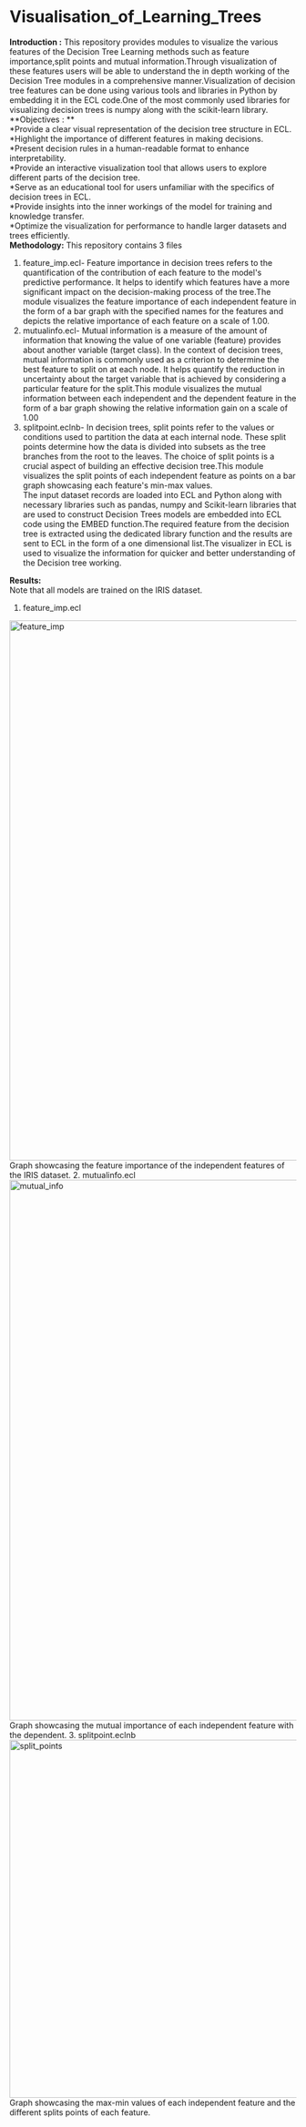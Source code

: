# Visualisation_of_Learning_Trees
**Introduction :** This repository provides modules to visualize the various features of the Decision Tree Learning methods such as feature importance,split points and mutual information.Through visualization of these features users will be able to understand the in depth working of the Decision Tree modules in a comprehensive manner.Visualization of decision tree features can be done using various tools and libraries in Python by embedding it in the ECL code.One of the most commonly used libraries for visualizing decision trees is numpy along with the scikit-learn library.  
**Objectives : **    
*Provide a clear visual representation of the decision tree structure in ECL.  
*Highlight the importance of different features in making decisions.  
*Present decision rules in a human-readable format to enhance interpretability.  
*Provide an interactive visualization tool that allows users to explore different parts of the decision tree.  
*Serve as an educational tool for users unfamiliar with the specifics of decision trees in ECL.  
*Provide insights into the inner workings of the model for training and knowledge transfer.  
*Optimize the visualization for performance to handle larger datasets and trees efficiently.    
**Methodology:** This repository contains 3 files  
1. feature_imp.ecl- Feature importance in decision trees refers to the quantification of the contribution of each feature to the model's predictive performance. It helps to identify which features have a more significant impact on the decision-making process of the tree.The module visualizes the feature importance of each independent feature in the form of a bar graph with the specified names for the features and depicts the relative importance of each feature on a scale of 1.00.  
2. mutualinfo.ecl- Mutual information is a measure of the amount of information that knowing the value of one variable (feature) provides about another variable (target class). In the context of decision trees, mutual information is commonly used as a criterion to determine the best feature to split on at each node. It helps quantify the reduction in uncertainty about the target variable that is achieved by considering a particular feature for the split.This module visualizes the mutual information between each independent and the dependent feature in the form of a bar graph showing the relative information gain on a scale of 1.00  
3. splitpoint.eclnb- In decision trees, split points refer to the values or conditions used to partition the data at each internal node. These split points determine how the data is divided into subsets as the tree branches from the root to the leaves. The choice of split points is a crucial aspect of building an effective decision tree.This module visualizes the split points of each independent feature as points on a bar graph showcasing each feature's min-max values.  
The input dataset records are loaded into ECL and Python along with necessary libraries such as pandas, numpy and Scikit-learn libraries that are used to construct Decision Trees models are embedded into ECL code using the EMBED function.The required feature from the decision tree is extracted using the dedicated library function and the results are sent to ECL in the form of a one dimensional list.The visualizer in ECL is used to visualize the information for quicker and better understanding of the Decision tree working.


**Results:**  
Note that all models are trained on the IRIS dataset.

1. feature_imp.ecl  
<img width="949" alt="feature_imp" src="https://github.com/shashankb2003/Visualisation_of_Learning_Trees/assets/115179646/9b8a0b72-ec19-4568-9852-a9b69b9614a3">    
Graph showcasing the feature importance of the independent features of the IRIS dataset.    
2. mutualinfo.ecl  
<img width="950" alt="mutual_info" src="https://github.com/shashankb2003/Visualisation_of_Learning_Trees/assets/115179646/f7014b31-c44d-44f4-96a6-839d9ae68966">    
Graph showcasing the mutual importance of each independent feature with the dependent.    
3. splitpoint.eclnb  
<img width="629" alt="split_points" src="https://github.com/shashankb2003/Visualisation_of_Learning_Trees/assets/115179646/975eb3fb-453f-4261-b1b6-a81cfed09b52">    
Graph showcasing the max-min values of each independent feature and the different splits points of each feature.    



